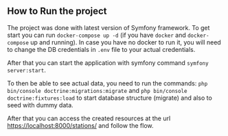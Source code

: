 ## How to Run the project

The project was done with latest version of Symfony framework. To get start you can run `docker-compose up -d` (if you have `docker` and `docker-compose` up and running). 
In case you have no docker to run it, you will need to change the DB credentials in `.env` file to your actual credentials.

After that you can start the application with symfony command `symfony server:start`. 

To then be able to see actual data, you need to run the commands: `php bin/console doctrine:migrations:migrate` and `php bin/console doctrine:fixtures:load` 
to start database structure (migrate) and also to seed with dummy data.

After that you can access the created resources at the url [https://localhost:8000/stations/](https://localhost:8000/stations/) and follow the flow.
